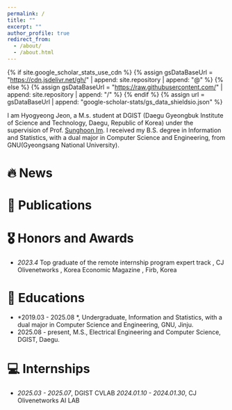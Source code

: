 ```yaml
---
permalink: /
title: ""
excerpt: ""
author_profile: true
redirect_from: 
  - /about/
  - /about.html
---
```


{% if site.google_scholar_stats_use_cdn %}
{% assign gsDataBaseUrl = "https://cdn.jsdelivr.net/gh/" | append: site.repository | append: "@" %}
{% else %}
{% assign gsDataBaseUrl = "https://raw.githubusercontent.com/" | append: site.repository | append: "/" %}
{% endif %}
{% assign url = gsDataBaseUrl | append: "google-scholar-stats/gs_data_shieldsio.json" %}

<span class='anchor' id='about-me'></span>


I am Hyogyeong Jeon, a M.s. student at DGIST (Daegu Gyeongbuk Institute of Science and Technology, Daegu, Republic of Korea) under the supervision of Prof. [Sunghoon Im](https://sunghoonim.github.io/).
I received my B.S. degree in Information and Statistics, with a dual major in Computer Science and Engineering, from GNU(Gyeongsang National University).

<!-- To do list(1) : 관심분야 적기
My previous research focused on domain adaptation using image-to-image translation.
Currently, my research interests lie in object-centric video tasks such as Video Instance Segmentation (VIS) and Referring Video Object Segmentation (RVOS). 
More recently, I have been expanding my research toward video reasoning tasks using multi-modal large language models (MLLM). -->





# 🔥 News

# 📝 Publications 

# 🎖 Honors and Awards
- *2023.4* Top graduate of the remote internship program expert track , CJ Olivenetworks , Korea Economic Magazine , Firb, Korea

<!--*2022.09* Grand Prize for My own learning method UCC contest, Gyeongsang National University, Korea
*2022.11* participation prize for Busan International Festival of Educational Contents, Pukyong National University, Korea  -->

# 📖 Educations
- *2019.03 - 2025.08 *, Undergraduate, Information and Statistics, with a dual major in Computer Science and Engineering, GNU, Jinju.
- 2025.08 - present, M.S., Electrical Engineering and Computer Science, DGIST, Daegu.

# 💻 Internships
- *2025.03 - 2025.07*, DGIST CVLAB
  *2024.01.10 - 2024.01.30*, CJ Olivenetworks AI LAB
